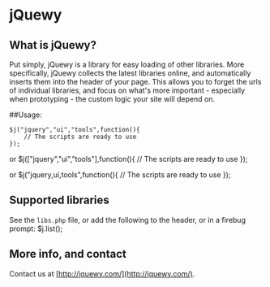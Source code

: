 # jQuewy

## What is jQuewy?

Put simply, jQuewy is a library for easy loading of other libraries.
More specifically, jQuewy collects the latest libraries online, and automatically inserts them into the header of your page. This allows you to forget the urls of individual libraries, and focus on what's more important - especially when prototyping - the custom logic your site will depend on.

##Usage:

	$j("jquery","ui","tools",function(){
		// The scripts are ready to use
	});
	
or
	$j(["jquery","ui","tools"],function(){
		// The scripts are ready to use
	});

or
	$j("jquery,ui,tools",function(){
		// The scripts are ready to use
	});

## Supported libraries

See the `libs.php` file, or add the following to the header, or in a firebug prompt:
	$j.list();

## More info, and contact
Contact us at [http://jquewy.com/](http://jquewy.com/).
